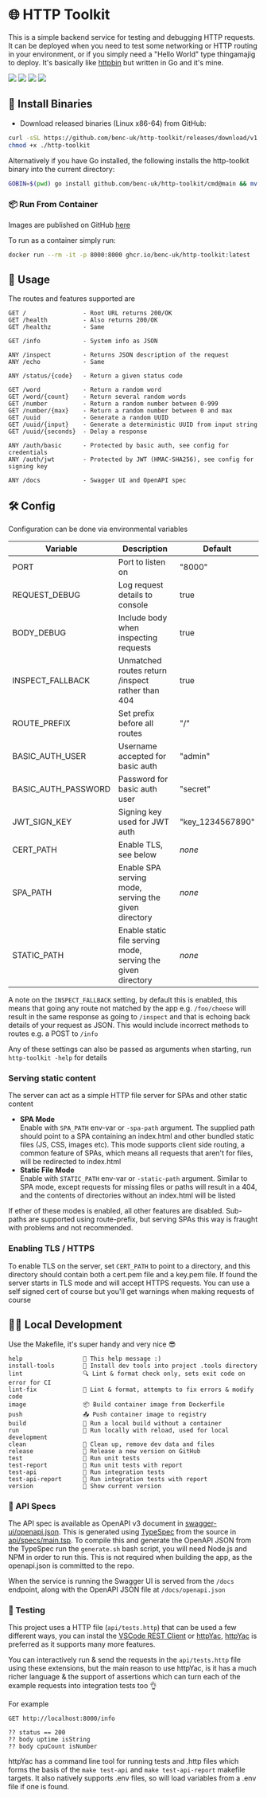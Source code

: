 # 🌐 HTTP Toolkit

This is a simple backend service for testing and debugging HTTP requests. It can be deployed when you need to test some
networking or HTTP routing in your environment, or if you simply need a "Hello World" type thingamajig to deploy. It's
basically like [httpbin](https://github.com/postmanlabs/httpbin) but written in Go and it's mine.

![](https://img.shields.io/github/license/benc-uk/http-toolkit)
![](https://img.shields.io/github/last-commit/benc-uk/http-toolkit)
![](https://img.shields.io/github/release/benc-uk/http-toolkit)
![](https://img.shields.io/github/actions/workflow/status/benc-uk/http-toolkit/ci-build.yaml?label=ci-build)

## 💾 Install Binaries

- Download released binaries (Linux x86-64) from GitHub:

```bash
curl -sSL https://github.com/benc-uk/http-toolkit/releases/download/v1.3/http-toolkit -o ./http-toolkit
chmod +x ./http-toolkit
```

Alternatively if you have Go installed, the following installs the http-toolkit binary into the current directory:

```bash
GOBIN=$(pwd) go install github.com/benc-uk/http-toolkit/cmd@main && mv ./cmd ./http-toolkit
```

### 📦 Run From Container

Images are published on GitHub [here](https://github.com/benc-uk/http-toolkit/pkgs/container/http-tool)

To run as a container simply run:

```bash
docker run --rm -it -p 8000:8000 ghcr.io/benc-uk/http-toolkit:latest
```

## 🏹 Usage

The routes and features supported are

```text
GET /                - Root URL returns 200/OK
GET /health          - Also returns 200/OK
GET /healthz         - Same

GET /info            - System info as JSON

ANY /inspect         - Returns JSON description of the request
ANY /echo            - Same

ANY /status/{code}   - Return a given status code

GET /word            - Return a random word
GET /word/{count}    - Return several random words
GET /number          - Return a random number between 0-999
GET /number/{max}    - Return a random number between 0 and max
GET /uuid            - Generate a random UUID
GET /uuid/{input}    - Generate a deterministic UUID from input string
GET /uuid/{seconds}  - Delay a response

ANY /auth/basic      - Protected by basic auth, see config for credentials
ANY /auth/jwt        - Protected by JWT (HMAC-SHA256), see config for signing key

ANY /docs            - Swagger UI and OpenAPI spec
```

## 🛠️ Config

Configuration can be done via environmental variables

| Variable            | Description                                                  | Default          |
| ------------------- | ------------------------------------------------------------ | ---------------- |
| PORT                | Port to listen on                                            | "8000"           |
| REQUEST_DEBUG       | Log request details to console                               | true             |
| BODY_DEBUG          | Include body when inspecting requests                        | true             |
| INSPECT_FALLBACK    | Unmatched routes return /inspect rather than 404             | true             |
| ROUTE_PREFIX        | Set prefix before all routes                                 | "/"              |
| BASIC_AUTH_USER     | Username accepted for basic auth                             | "admin"          |
| BASIC_AUTH_PASSWORD | Password for basic auth user                                 | "secret"         |
| JWT_SIGN_KEY        | Signing key used for JWT auth                                | "key_1234567890" |
| CERT_PATH           | Enable TLS, see below                                        | _none_           |
| SPA_PATH            | Enable SPA serving mode, serving the given directory         | _none_           |
| STATIC_PATH         | Enable static file serving mode, serving the given directory | _none_           |

A note on the `INSPECT_FALLBACK` setting, by default this is enabled, this means that going any route not matched by the
app e.g. `/foo/cheese` will result in the same response as going to `/inspect` and that is echoing back details of your
request as JSON. This would include incorrect methods to routes e.g. a POST to `/info`

Any of these settings can also be passed as arguments when starting, run `http-toolkit -help` for details

### Serving static content

The server can act as a simple HTTP file server for SPAs and other static content

- **SPA Mode**  
  Enable with `SPA_PATH` env-var or `-spa-path` argument. The supplied path should point to a SPA containing an index.html and other bundled static files (JS, CSS, images etc). This mode supports client side routing, a common feature of SPAs, which means all requests that aren't for files, will be redirected to index.html
- **Static File Mode**  
  Enable with `STATIC_PATH` env-var or `-static-path` argument. Similar to SPA mode, except requests for missing files or paths will result in a 404, and the contents of directories without an index.html will be listed

If ether of these modes is enabled, all other features are disabled. Sub-paths are supported using route-prefix, but serving SPAs this way is fraught with problems and not recommended.

### Enabling TLS / HTTPS

To enable TLS on the server, set `CERT_PATH` to point to a directory, and this directory should contain both a cert.pem
file and a key.pem file. If found the server starts in TLS mode and will accept HTTPS requests. You can use a self signed
cert of course but you'll get warnings when making requests of course

## 🧑‍💻 Local Development

Use the Makefile, it's super handy and very nice 😎

```
help                 💬 This help message :)
install-tools        🔮 Install dev tools into project .tools directory
lint                 🔍 Lint & format check only, sets exit code on error for CI
lint-fix             📝 Lint & format, attempts to fix errors & modify code
image                📦 Build container image from Dockerfile
push                 📤 Push container image to registry
build                🔨 Run a local build without a container
run                  🏃 Run locally with reload, used for local development
clean                🧹 Clean up, remove dev data and files
release              🚀 Release a new version on GitHub
test                 🧪 Run unit tests
test-report          📜 Run unit tests with report
test-api             🔬 Run integration tests
test-api-report      📜 Run integration tests with report
version              📝 Show current version
```

### 📜 API Specs

The API spec is available as OpenAPI v3 document in [swagger-ui/openapi.json](swagger-ui/openapi.json). This is generated using [TypeSpec](https://typespec.io/) from the source in [api/specs/main.tsp](api/specs/main.tsp). To compile this and generate the OpenAPI JSON from the TypeSpec run the `generate.sh` bash script, you will need Node.js and NPM in order to run this. This is not required when building the app, as the openapi.json is committed to the repo.

When the service is running the Swagger UI is served from the `/docs` endpoint, along with the OpenAPI JSON file at `/docs/openapi.json`

### 🧪 Testing

This project uses a HTTP file (`api/tests.http`) that can be used a few different ways, you can instal the [VSCode REST Client](https://marketplace.visualstudio.com/items?itemName=humao.rest-client) or [httpYac](https://marketplace.visualstudio.com/items?itemName=anweber.vscode-httpyac), [httpYac](https://httpyac.github.io/) is preferred as it supports many more features.

You can interactively run & send the requests in the `api/tests.http` file using these extensions, but the main reason to use httpYac, is it has a much richer language & the support of assertions which can turn each of the example requests into integration tests too 👌

For example

```http
GET http://localhost:8000/info

?? status == 200
?? body uptime isString
?? body cpuCount isNumber
```

httpYac has a command line tool for running tests and .http files which forms the basis of the `make test-api` and `make test-api-report` makefile targets. It also natively supports .env files, so will load variables from a .env file if one is found.

